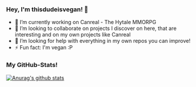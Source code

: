 ### Hey, I'm thisdudeisvegan! 👋

- 🔭 I’m currently working on Canreal - The Hytale MMORPG
- 👯 I’m looking to collaborate on projects I discover on here, that are interesting and on my own projects like Canreal
- 🤔 I’m looking for help with everything in my own repos you can improve!
- ⚡ Fun fact: I'm vegan :P
### My GitHub-Stats!
[![Anurag's github stats](https://github-readme-stats.vercel.app/api?username=thisdudeisvegan&count_private=true&show_icons=true&theme=dracula)](https://github.com/anuraghazra/github-readme-stats)
